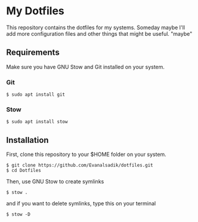 # My Dotfiles

This repository contains the dotfiles for my systems. Someday maybe I'll add more configuration files and other things that might be useful. "maybe"

## Requirements

Make sure you have GNU Stow and Git installed on your system.

### Git

```
$ sudo apt install git
```

### Stow

```
$ sudo apt install stow
```

## Installation

First, clone this repository to your $HOME folder on your system.

```
$ git clone https://github.com/Evanalsadik/dotfiles.git
$ cd Dotfiles
```

Then, use GNU Stow to create symlinks

```
$ stow .
```

and if you want to delete symlinks, type this on your terminal

```
$ stow -D
```
